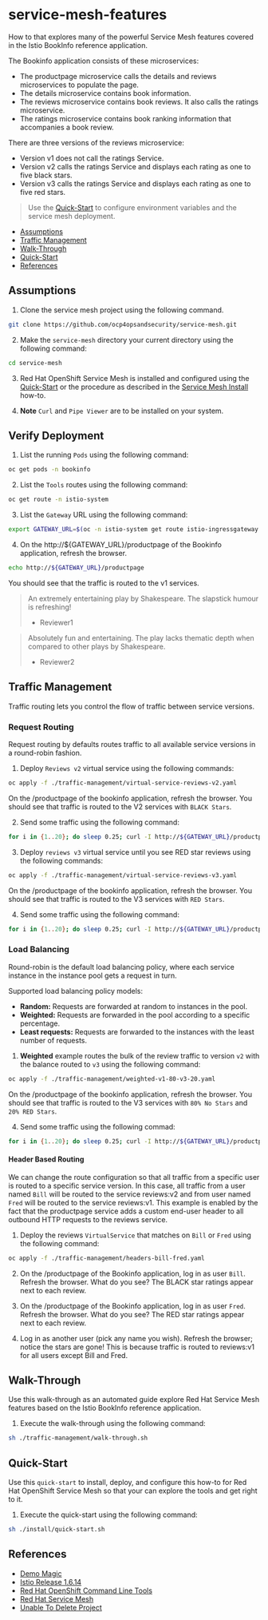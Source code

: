 # service-mesh-features
How to that explores many of the powerful Service Mesh features covered in the Istio BookInfo reference application.

The Bookinfo application consists of these microservices:

- The productpage microservice calls the details and reviews microservices to populate the page.
- The details microservice contains book information.
- The reviews microservice contains book reviews. It also calls the ratings microservice.
- The ratings microservice contains book ranking information that accompanies a book review.

There are three versions of the reviews microservice:

- Version v1 does not call the ratings Service.
- Version v2 calls the ratings Service and displays each rating as one to five black stars.
- Version v3 calls the ratings Service and displays each rating as one to five red stars.

> Use the [Quick-Start](#quick-start) to configure environment variables and the service mesh deployment.

- [Assumptions](#assumptions)
- [Traffic Management](#traffic-management)
- [Walk-Through](#walk-through)
- [Quick-Start](#quick-start)
- [References](#references)

## Assumptions
1. Clone the service mesh project using the following command.
```bash
git clone https://github.com/ocp4opsandsecurity/service-mesh.git
```

2. Make the `service-mesh` directory your current directory using the following command:
```bash
cd service-mesh
```   

3. Red Hat OpenShift Service Mesh is installed and configured using the [Quick-Start](#quick-start) or the procedure as 
described in the [Service Mesh Install](../install/how-to-install.md) how-to.
   
4. **Note** `Curl` and `Pipe Viewer` are to be installed on your system.

## Verify Deployment

1. List the running `Pods` using the following command:
```bash
oc get pods -n bookinfo
```

2. List the `Tools` routes using the following command:
```bash
oc get route -n istio-system
```   

3. List the `Gateway` URL using the following command:
```bash
export GATEWAY_URL=$(oc -n istio-system get route istio-ingressgateway -o jsonpath='{.spec.host}')
```

4. On the http://${GATEWAY_URL}/productpage of the Bookinfo application, refresh the browser.
```bash
echo http://${GATEWAY_URL}/productpage
```

You should see that the traffic is routed to the v1 services.

> An extremely entertaining play by Shakespeare. The slapstick humour is refreshing!
> - Reviewer1

> Absolutely fun and entertaining. The play lacks thematic depth when compared to other plays by Shakespeare.
> - Reviewer2

## Traffic Management
Traffic routing lets you control the flow of traffic between service versions.

### Request Routing
Request routing by defaults routes traffic to all available service versions in a round-robin fashion. 

1. Deploy `Reviews v2` virtual service using the following commands:
```bash
oc apply -f ./traffic-management/virtual-service-reviews-v2.yaml
```

On the /productpage of the bookinfo application, refresh the browser. You should see that traffic is routed to the V2
services with `BLACK Stars`.

2. Send some traffic using the following command:
```bash
for i in {1..20}; do sleep 0.25; curl -I http://${GATEWAY_URL}/productpage; done
```

3. Deploy `reviews v3` virtual service until you see RED star reviews using the following commands:
```bash
oc apply -f ./traffic-management/virtual-service-reviews-v3.yaml
```

On the /productpage of the bookinfo application, refresh the browser. You should see that traffic is routed to the V3 
services with `RED Stars`.

4. Send some traffic using the following command:
```bash
for i in {1..20}; do sleep 0.25; curl -I http://${GATEWAY_URL}/productpage; done
```

### Load Balancing
Round-robin is the default load balancing policy, where each service instance in the instance pool gets a request in turn.

Supported load balancing policy models:
- **Random:** Requests are forwarded at random to instances in the pool.
- **Weighted:** Requests are forwarded in the pool according to a specific percentage.
- **Least requests:** Requests are forwarded to the instances with the least number of requests.

1. **Weighted** example routes the bulk of the review traffic to version `v2` with the balance routed to `v3` using the following command:
```bash
oc apply -f ./traffic-management/weighted-v1-80-v3-20.yaml
```

On the /productpage of the bookinfo application, refresh the browser. You should see that traffic is routed to the V3
services with `80% No Stars` and `20% RED Stars`.

4. Send some traffic using the following commad:
```bash
for i in {1..20}; do sleep 0.25; curl -I http://${GATEWAY_URL}/productpage; done
```

#### Header Based Routing
We can change the route configuration so that all traffic from a specific user is routed to a specific service 
version. In this case, all traffic from a user named `Bill` will be routed to the service reviews:v2 and from user named
`Fred` will be routed to the service reviews:v1. This example is enabled by the fact that the productpage service adds 
a custom end-user header to all outbound HTTP requests to the reviews service.

1. Deploy the reviews `VirtualService` that matches on `Bill` or `Fred` using the following command:
```bash
oc apply -f ./traffic-management/headers-bill-fred.yaml
```

2. On the /productpage of the Bookinfo application, log in as user `Bill`. Refresh the browser. What do you see? 
The BLACK star ratings appear next to each review.

3. On the /productpage of the Bookinfo application, log in as user `Fred`. Refresh the browser. What do you see?
The RED star ratings appear next to each review.

4. Log in as another user (pick any name you wish). Refresh the browser; notice the stars are gone! This is because 
traffic is routed to reviews:v1 for all users except Bill and Fred.
   
## Walk-Through
Use this walk-through as an automated guide explore Red Hat Service Mesh features based on the Istio BookInfo reference 
application. 

1. Execute the walk-through using the following command:
```bash
sh ./traffic-management/walk-through.sh
```

## Quick-Start
Use this `quick-start` to install, deploy, and configure this how-to for Red Hat OpenShift Service Mesh so that your can
explore the tools and get right to it.

1. Execute the quick-start using the following command:
```bash
sh ./install/quick-start.sh
```

## References
- [Demo Magic](https://github.com/paxtonhare/demo-magic)
- [Istio Release 1.6.14](https://istio.io/latest/news/releases/1.6.x/announcing-1.6.14/)
- [Red Hat OpenShift Command Line Tools](https://docs.openshift.com/container-platform/4.6/cli_reference/openshift_cli/getting-started-cli.html#cli-about-cli_cli-developer-commands)
- [Red Hat Service Mesh](https://access.redhat.com/documentation/en-us/openshift_container_platform/4.6/html-single/service_mesh/index)
- [Unable To Delete Project](https://access.redhat.com/solutions/4165791)
